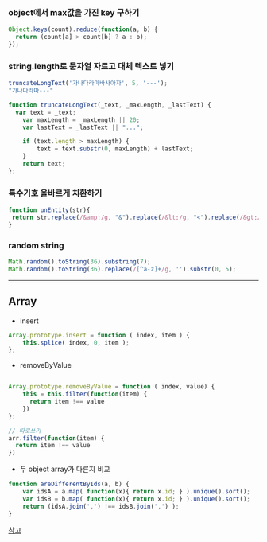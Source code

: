 
### object에서 max값을 가진 key 구하기
```js
Object.keys(count).reduce(function(a, b) {
  return (count[a] > count[b] ? a : b);
});
```

### string.length로 문자열 자르고 대체 텍스트 넣기
```js
truncateLongText('가나다라마바사아자', 5, '---');
"가나다라마---"
```
```js
function truncateLongText(_text, _maxLength, _lastText) {
  var text = _text;
	var maxLength = _maxLength || 20;
	var lastText = _lastText || "...";

	if (text.length > maxLength) {
		text = text.substr(0, maxLength) + lastText;
	}
	return text;
};
```

### 특수기호 올바르게 치환하기
```js
function unEntity(str){
 return str.replace(/&amp;/g, "&").replace(/&lt;/g, "<").replace(/&gt;/g, ">");
}
```

### random string
```js
Math.random().toString(36).substring(7);
Math.random().toString(36).replace(/[^a-z]+/g, '').substr(0, 5);
```

---

## Array
- insert
```js
Array.prototype.insert = function ( index, item ) {
    this.splice( index, 0, item );
};
```

- removeByValue
```js

Array.prototype.removeByValue = function ( index, value) {
    this = this.filter(function(item) {
      return item !== value
    })
};

// 따로쓰기
arr.filter(function(item) {
  return item !== value
})
```

- 두 object array가 다른지 비교
```js
function areDifferentByIds(a, b) {
    var idsA = a.map( function(x){ return x.id; } ).unique().sort();
    var idsB = b.map( function(x){ return x.id; } ).unique().sort();
    return (idsA.join(',') !== idsB.join(',') );
}
```
[참고](https://codereview.stackexchange.com/questions/9241/comparing-two-arrays-to-see-if-they-contain-objects-with-different-ids)
